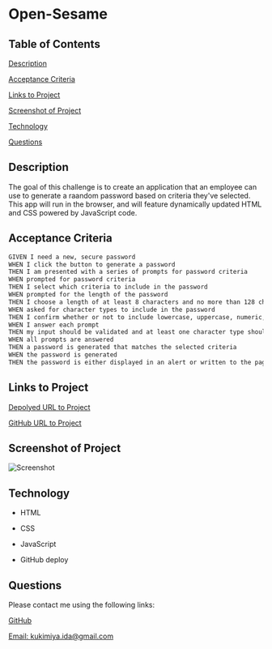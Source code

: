 # Open-Sesame

## Table of Contents

[Description](#description)

[Acceptance Criteria](#acceptance-criteria)

[Links to Project](#links-to-project)

[Screenshot of Project](#screenshot-of-project)

[Technology](#technology)

[Questions](#questions)

## Description

The goal of this challenge is to create an application that an employee can use to generate a raandom password based on criteria they've selected. This app will run in the browser, and will feature dynamically updated HTML and CSS powered by JavaScript code. 

## Acceptance Criteria

```md
GIVEN I need a new, secure password
WHEN I click the button to generate a password
THEN I am presented with a series of prompts for password criteria
WHEN prompted for password criteria
THEN I select which criteria to include in the password
WHEN prompted for the length of the password
THEN I choose a length of at least 8 characters and no more than 128 characters
WHEN asked for character types to include in the password
THEN I confirm whether or not to include lowercase, uppercase, numeric, and/or special characters
WHEN I answer each prompt
THEN my input should be validated and at least one character type should be selected
WHEN all prompts are answered
THEN a password is generated that matches the selected criteria
WHEN the password is generated
THEN the password is either displayed in an alert or written to the page
```

## Links to Project

[Depolyed URL to Project](https://idakukimiya.github.io/open-sesame/)

[GitHub URL to Project](https://github.com/idakukimiya/open-sesame)

## Screenshot of Project

![Screenshot](assets/images/)

## Technology

* HTML

* CSS

* JavaScript

* GitHub deploy

## Questions

  Please contact me using the following links:

  [GitHub](https://github.com/https://github.com/idakukimiya)

  [Email: kukimiya.ida@gmail.com](mailto:kukimiya.ida@gmail.com)
